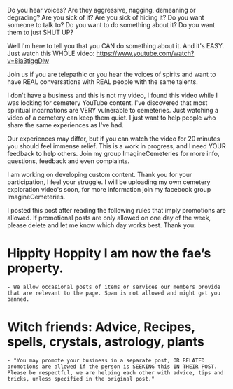 Do you hear voices? Are they aggressive, nagging, demeaning or degrading? Are you sick of it? Are you sick of hiding it? Do you want someone to talk to? Do you want to do something about it? Do you want them to just SHUT UP?

Well I'm here to tell you that you CAN do something about it.  And it's EASY.  Just watch this WHOLE video: https://www.youtube.com/watch?v=8ia3tiggDlw

Join us if you are telepathic or you hear the voices of spirits and want to have REAL conversations with REAL people with the same talents. 

I don't have a business and this is not my video, I found this video while I was looking for cemetery YouTube content.  I've discovered that most spiritual incarnations are VERY vulnerable to cemeteries.  Just watching a video of a cemetery can keep them quiet.  I just want to help people who share the same experiences as I've had. 

Our experiences may differ, but if you can watch the video for 20 minutes you should feel immense relief. This is a work in progress, and I need YOUR feedback to help others.  Join my group ImagineCemeteries for more info, questions, feedback and even complaints.  

I am working on developing custom content.  Thank you for your participation, I feel your struggle. I will be uploading my own cemetery exploration video's soon, for more information join my facebook group ImagineCemeteries.

I posted this post after reading the following rules that imply promotions are allowed.  If promotional posts are only allowed on one day of the week, please delete and let me know which day works best.  Thank you:

# Hippity Hoppity I am now the fae’s property.
	- We allow occasional posts of items or services our members provide that are relevant to the page. Spam is not allowed and might get you banned.

#  Witch friends: Advice, Recipes, spells, crystals, astrology, plants
    - "You may promote your business in a separate post, OR RELATED promotions are allowed if the person is SEEKING this IN THEIR POST. Please be respectful, we are helping each other with advice, tips and tricks, unless specified in the original post." 